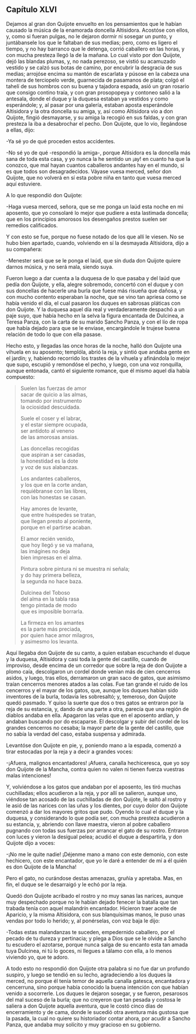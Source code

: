 Capítulo XLVI
-------------

Dejamos al gran don Quijote envuelto en los pensamientos que le habían causado la música de la enamorada doncella Altisidora. Acostóse con ellos, y, como si fueran pulgas, no le dejaron dormir ni sosegar un punto, y juntábansele los que le faltaban de sus medias; pero, como es ligero el tiempo, y no hay barranco que le detenga, corrió caballero en las horas, y con mucha presteza llegó la de la mañana. Lo cual visto por don Quijote, dejó las blandas plumas, y, no nada perezoso, se vistió su acamuzado vestido y se calzó sus botas de camino, por encubrir la desgracia de sus medias; arrojóse encima su mantón de escarlata y púsose en la cabeza una montera de terciopelo verde, guarnecida de pasamanos de plata; colgó el tahelí de sus hombros con su buena y tajadora espada, asió un gran rosario que consigo contino traía, y con gran prosopopeya y contoneo salió a la antesala, donde el duque y la duquesa estaban ya vestidos y como esperándole; y, al pasar por una galería, estaban aposta esperándole Altisidora y la otra doncella su amiga, y, así como Altisidora vio a don Quijote, fingió desmayarse, y su amiga la recogió en sus faldas, y con gran presteza la iba a desabrochar el pecho. Don Quijote, que lo vio, llegándose a ellas, dijo:

-Ya sé yo de qué proceden estos accidentes.

-No sé yo de qué -respondió la amiga-, porque Altisidora es la doncella más sana de toda esta casa, y yo nunca la he sentido un ¡ay! en cuanto ha que la conozco, que mal hayan cuantos caballeros andantes hay en el mundo, si es que todos son desagradecidos. Váyase vuesa merced, señor don Quijote, que no volverá en sí esta pobre niña en tanto que vuesa merced aquí estuviere.

A lo que respondió don Quijote:

-Haga vuesa merced, señora, que se me ponga un laúd esta noche en mi aposento, que yo consolaré lo mejor que pudiere a esta lastimada doncella; que en los principios amorosos los desengaños prestos suelen ser remedios calificados.

Y con esto se fue, porque no fuese notado de los que allí le viesen. No se hubo bien apartado, cuando, volviendo en sí la desmayada Altisidora, dijo a su compañera:

-Menester será que se le ponga el laúd, que sin duda don Quijote quiere darnos música, y no será mala, siendo suya.

Fueron luego a dar cuenta a la duquesa de lo que pasaba y del laúd que pedía don Quijote, y ella, alegre sobremodo, concertó con el duque y con sus doncellas de hacerle una burla que fuese más risueña que dañosa, y con mucho contento esperaban la noche, que se vino tan apriesa como se había venido el día, el cual pasaron los duques en sabrosas pláticas con don Quijote. Y la duquesa aquel día real y verdaderamente despachó a un paje suyo, que había hecho en la selva la figura encantada de Dulcinea, a Teresa Panza, con la carta de su marido Sancho Panza, y con el lío de ropa que había dejado para que se le enviase, encargándole le trujese buena relación de todo lo que con ella pasase.

Hecho esto, y llegadas las once horas de la noche, halló don Quijote una vihuela en su aposento; templóla, abrió la reja, y sintió que andaba gente en el jardín; y, habiendo recorrido los trastes de la vihuela y afinándola lo mejor que supo, escupió y remondóse el pecho, y luego, con una voz ronquilla, aunque entonada, cantó el siguiente romance, que él mismo aquel día había compuesto:

> Suelen las fuerzas de amor   
> sacar de quicio a las almas,   
> tomando por instrumento   
> la ociosidad descuidada.   
>
> Suele el coser y el labrar,  
> y el estar siempre ocupada,   
> ser antídoto al veneno   
> de las amorosas ansias.   
>
> Las doncellas recogidas   
> que aspiran a ser casadas,  
> la honestidad es la dote   
> y voz de sus alabanzas.   
>
> Los andantes caballeros,   
> y los que en la corte andan,   
> requiébranse con las libres,  
> con las honestas se casan.   
> 
> Hay amores de levante,   
> que entre huéspedes se tratan,   
> que llegan presto al poniente,   
> porque en el partirse acaban. 
> 
> El amor recién venido,   
> que hoy llegó y se va mañana,   
> las imágines no deja   
> bien impresas en el alma.   
> 
> Pintura sobre pintura 
> ni se muestra ni señala;   
> y do hay primera belleza,   
> la segunda no hace baza.   
> 
> Dulcinea del Toboso   
> del alma en la tabla rasa  
> tengo pintada de modo   
> que es imposible borrarla.   
> 
> La firmeza en los amantes   
> es la parte más preciada,   
> por quien hace amor milagros,  
> y asimesmo los levanta.   

Aquí llegaba don Quijote de su canto, a quien estaban escuchando el duque y la duquesa, Altisidora y casi toda la gente del castillo, cuando de improviso, desde encima de un corredor que sobre la reja de don Quijote a plomo caía, descolgaron un cordel donde venían más de cien cencerros asidos, y luego, tras ellos, derramaron un gran saco de gatos, que asimismo traían cencerros menores atados a las colas. Fue tan grande el ruido de los cencerros y el mayar de los gatos, que, aunque los duques habían sido inventores de la burla, todavía les sobresaltó; y, temeroso, don Quijote quedó pasmado. Y quiso la suerte que dos o tres gatos se entraron por la reja de su estancia, y, dando de una parte a otra, parecía que una región de diablos andaba en ella. Apagaron las velas que en el aposento ardían, y andaban buscando por do escaparse. El descolgar y subir del cordel de los grandes cencerros no cesaba; la mayor parte de la gente del castillo, que no sabía la verdad del caso, estaba suspensa y admirada.

Levantóse don Quijote en pie, y, poniendo mano a la espada, comenzó a tirar estocadas por la reja y a decir a grandes voces:

-¡Afuera, malignos encantadores! ¡Afuera, canalla hechiceresca, que yo soy don Quijote de la Mancha, contra quien no valen ni tienen fuerza vuestras malas intenciones!

Y, volviéndose a los gatos que andaban por el aposento, les tiró muchas cuchilladas; ellos acudieron a la reja, y por allí se salieron, aunque uno, viéndose tan acosado de las cuchilladas de don Quijote, le saltó al rostro y le asió de las narices con las uñas y los dientes, por cuyo dolor don Quijote comenzó a dar los mayores gritos que pudo. Oyendo lo cual el duque y la duquesa, y considerando lo que podía ser, con mucha presteza acudieron a su estancia, y, abriendo con llave maestra, vieron al pobre caballero pugnando con todas sus fuerzas por arrancar el gato de su rostro. Entraron con luces y vieron la desigual pelea; acudió el duque a despartirla, y don Quijote dijo a voces:

-¡No me le quite nadie! ¡Déjenme mano a mano con este demonio, con este hechicero, con este encantador, que yo le daré a entender de mí a él quién es don Quijote de la Mancha!

Pero el gato, no curándose destas amenazas, gruñía y apretaba. Mas, en fin, el duque se le desarraigó y le echó por la reja.

Quedó don Quijote acribado el rostro y no muy sanas las narices, aunque muy despechado porque no le habían dejado fenecer la batalla que tan trabada tenía con aquel malandrín encantador. Hicieron traer aceite de Aparicio, y la misma Altisidora, con sus blanquísimas manos, le puso unas vendas por todo lo herido; y, al ponérselas, con voz baja le dijo:

-Todas estas malandanzas te suceden, empedernido caballero, por el pecado de tu dureza y pertinacia; y plega a Dios que se le olvide a Sancho tu escudero el azotarse, porque nunca salga de su encanto esta tan amada tuya Dulcinea, ni tú lo goces, ni llegues a tálamo con ella, a lo menos viviendo yo, que te adoro.

A todo esto no respondió don Quijote otra palabra si no fue dar un profundo suspiro, y luego se tendió en su lecho, agradeciendo a los duques la merced, no porque él tenía temor de aquella canalla gatesca, encantadora y cencerruna, sino porque había conocido la buena intención con que habían venido a socorrerle. Los duques le dejaron sosegar, y se fueron, pesarosos del mal suceso de la burla; que no creyeron que tan pesada y costosa le saliera a don Quijote aquella aventura, que le costó cinco días de encerramiento y de cama, donde le sucedió otra aventura más gustosa que la pasada, la cual no quiere su historiador contar ahora, por acudir a Sancho Panza, que andaba muy solícito y muy gracioso en su gobierno.

